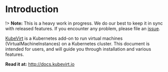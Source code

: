 # Introduction

!> **Note:** This is a heavy work in progress. We do our best to keep it in sync with released features. If you encounter any problem, please file an [issue](https://github.com/kubevirt/kubevirt/issues).

[KubeVirt](http://kubevirt.io) is a Kubernetes add-on to run virtual machines \(VirtualMachineInstances\) on a Kubernetes cluster. This document is intended for users, and will guide you through installation and various features.

**Read it at:** <http://docs.kubevirt.io>
